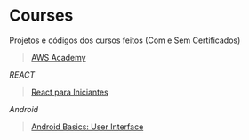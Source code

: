 # Courses
Projetos e códigos dos cursos feitos (Com e Sem Certificados)

>[AWS Academy](https://aws.amazon.com/pt/training/awsacademy/)

*REACT*
>[React para Iniciantes](https://www.udemy.com/course/react-para-iniciantes-free/)

*Android*
>[Android Basics: User Interface](https://classroom.udacity.com/courses/ud834)
